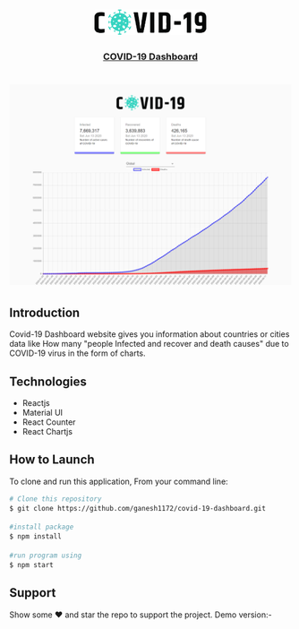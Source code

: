 <h1 align="center">
	<img
		width="200"
		alt="LinkedIn logo"
		src="src/images/covid.png">
</h1>                                                              

<h3 align="center"><u>COVID-19 Dashboard</u></h3>

<h1 align="center">
	<img
     width= "800px"
		alt="Collab Image"
		src="src/images/covid-19-dashboard.png">
</h1>  
<h2>Introduction</h2>
<p>Covid-19 Dashboard website gives you information about countries or cities data like How many "people Infected and recover and death causes" due to COVID-19 virus in the form of charts.</p>

<h2>Technologies</h2>
<ul>
<li>Reactjs</li>
<li>Material UI</li>
<li>React Counter</li>
<li>React Chartjs</li>
</ul>

<h2>How to Launch</h2>

To clone and run this application, From your command line:

```bash
# Clone this repository
$ git clone https://github.com/ganesh1172/covid-19-dashboard.git

#install package
$ npm install

#run program using
$ npm start
```

## Support

Show some :heart: and star the repo to support the project. Demo version:- 

